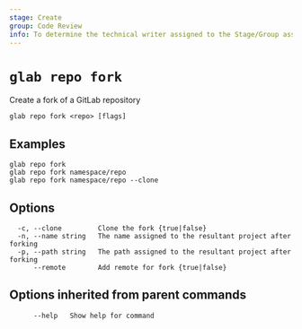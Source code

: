 ```yaml
---
stage: Create
group: Code Review
info: To determine the technical writer assigned to the Stage/Group associated with this page, see https://about.gitlab.com/handbook/product/ux/technical-writing/#assignments
---
```


<!--
This documentation is auto generated by a script.
Please do not edit this file directly, check cmd/gen-docs/docs.go.
-->

# `glab repo fork`

Create a fork of a GitLab repository

```plaintext
glab repo fork <repo> [flags]
```

## Examples

```plaintext
glab repo fork
glab repo fork namespace/repo
glab repo fork namespace/repo --clone

```

## Options

```plaintext
  -c, --clone         Clone the fork {true|false}
  -n, --name string   The name assigned to the resultant project after forking
  -p, --path string   The path assigned to the resultant project after forking
      --remote        Add remote for fork {true|false}
```

## Options inherited from parent commands

```plaintext
      --help   Show help for command
```
